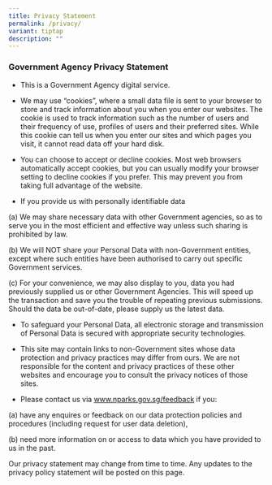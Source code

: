 ```yaml
---
title: Privacy Statement
permalink: /privacy/
variant: tiptap
description: ""
---
```

<h3><strong>Government Agency Privacy Statement</strong></h3>
<ul>
<li>
<p>This is a Government Agency digital service.</p>
</li>
<li>
<p>We may use “cookies”, where a small data file is sent to your browser
to store and track information about you when you enter our websites. The
cookie is used to track information such as the number of users and their
frequency of use, profiles of users and their preferred sites. While this
cookie can tell us when you enter our sites and which pages you visit,
it cannot read data off your hard disk.</p>
</li>
<li>
<p>You can choose to accept or decline cookies. Most web browsers automatically
accept cookies, but you can usually modify your browser setting to decline
cookies if you prefer. This may prevent you from taking full advantage
of the website.</p>
</li>
<li>
<p>If you&nbsp;provide us with personally identifiable data</p>
</li>
</ul>
<p>(a) We may share necessary data with other Government agencies, so as
to serve you in the most efficient and effective way unless such sharing
is prohibited by law.</p>
<p>(b) We will NOT share your Personal Data with non-Government entities,
except where such entities have been authorised to carry out specific Government
services.</p>
<p>(c) For your convenience, we may also display to you, data you had previously
supplied us or other Government Agencies. This will speed up the transaction
and save you the trouble of repeating previous submissions. Should the
data be out-of-date, please supply us the latest data.</p>
<ul data-tight="true" class="tight">
<li>
<p>To safeguard your Personal Data, all electronic storage and transmission
of Personal Data is secured with appropriate security technologies.</p>
</li>
<li>
<p>This site may contain links to non-Government sites whose data protection
and privacy practices may differ from ours. We are not responsible for
the content and privacy practices of these other websites and encourage
you to consult the privacy notices of those sites.</p>
</li>
<li>
<p>Please contact us via&nbsp;<a href="http://www.nparks.gov.sg/feedback" rel="noopener noreferrer nofollow" target="_blank"><u>www.nparks.gov.sg/feedback</u></a>&nbsp;if
you:</p>
</li>
</ul>
<p>(a) have any enquires or feedback on our data protection policies and
procedures (including request for user data deletion),</p>
<p>(b) need more information on or access to data which you have provided
to us in the past.</p>
<p>Our privacy statement may change from time to time. Any updates to the
privacy policy statement will be posted on this page.</p>